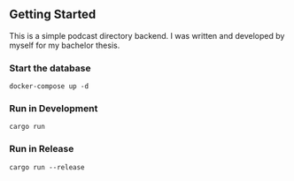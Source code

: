 ## Getting Started
This is a simple podcast directory backend. I was written and developed by myself for my bachelor thesis.

### Start the database
```
docker-compose up -d
```

### Run in Development
```
cargo run
```
### Run in Release
```
cargo run --release
```
